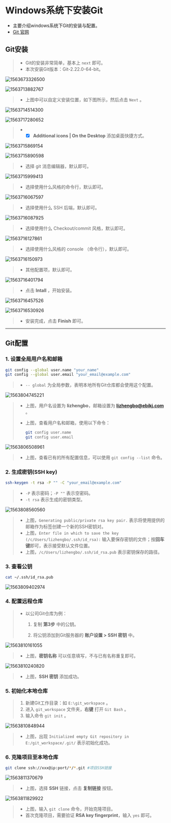 # Windows系统下安装Git

- 主要介绍windows系统下Git的安装与配置。
- [Git 官网](https://git-scm.com/) 

## Git安装

> - Git的安装非常简单，基本上 `next` 即可。
> - 本次安装Git版本：Git-2.22.0-64-bit。

![1563673326500](images/1563673326500.png)

![1563713882767](images/1563713882767.png)

> - 上图中可以自定义安装位置，如下图所示，然后点击 `Next` 。

![1563714514300](images/1563714514300.png)

![1563717280652](images/1563717280652.png)

> - - [x] **Additional icons | On the Desktop** 添加桌面快捷方式。

![1563715869154](images/1563715869154.png)

![1563715890598](images/1563715890598.png)

> - 选择 git 消息编辑器，默认即可。

![1563715999413](images/1563715999413.png)

> - 选择使用什么风格的命令行，默认即可。

![1563716067597](images/1563716067597.png)

> - 选择使用什么 SSH 后端，默认即可。

![1563716087925](images/1563716087925.png)

> - 选择使用什么 Checkout/commit 风格，默认即可。

![1563716127861](images/1563716127861.png)

> - 选择使用什么风格的 console （命令行），默认即可。

![1563716150973](images/1563716150973.png)

> - 其他配置项，默认即可。

![1563716401794](images/1563716401794.png)

> - 点击 **Intall** ，开始安装。

![1563716457526](images/1563716457526.png)

![1563716530926](images/1563716530926.png)

> - 安装完成，点击 **Finish** 即可。

---

## Git配置

### 1. 设置全局用户名和邮箱

```bash
git config --global user.name "your_name"
git config --global user.email "your_email@example.com"
```

> - `-- global` 为全局参数，表明本地所有Git仓库都会使用这个配置。

![1563804745221](images/1563804745221.png)

> - 上图，用户名设置为 **lizhengbo**，邮箱设置为 **lizhengbo@ebikj.com** 。
>
> - 上图，查看用户名和邮箱，使用以下命令：
>
> 	```bash
> 	git config user.name
> 	git config user.email
> 	```

![1563806508961](images/1563806508961.png)

> - 上图，查看已有的所有配置信息，可以使用 `git config --list` 命令。

### 2. 生成密钥(SSH key)

```bash
ssh-keygen -t rsa -P "" -C "your_email@example.com"
```

> - `-P` 表示密码；`-P ""` 表示空密码。
> - `-t rsa` 表示生成的密钥类型。

![1563808560560](images/1563808560560.png)

> - 上图，`Generating public/private rsa key pair.` 表示将使用提供的邮箱作为标签创建一个新的SSH密钥对。
> - 上图，`Enter file in which to save the key (/c/Users/lizhengbo/.ssh/id_rsa):` 输入要保存密钥的文件；按**回车键**即可，表示接受默认文件位置。
> - 上图，`/c/Users/lizhengbo/.ssh/id_rsa.pub` 表示密钥保存的路径。

### 3. 查看公钥

```bash
cat ~/.ssh/id_rsa.pub
```

![1563809402974](images/1563809402974.png)

### 4. 配置远程仓库

> - 以公司Git仓库为例：
>
>   1. 复制 **第3步** 中的公钥。
>
>   2. 将公钥添加到Git服务器的 **账户设置 > SSH 密钥** 中。

![1563810161055](images/1563810161055.png)

> - 上图，**密钥名称** 可以任意填写，不与已有名称重复即可。

![1563810240820](images/1563810240820.png)

> - 上图，**SSH 密钥** 添加成功。

### 5. 初始化本地仓库

> 1. 新建Git工作目录：如 `E:\git_workspace` 。
> 2. 进入 `git_workspace` 文件夹，**右键** 打开 `Git Bash` 。
> 3. 输入命令 `git init` 。

![1563810848944](images/1563810848944.png)

> - 上图，出现 `Initialized empty Git repository in E:/git_workspace/.git/` 表示初始化成功。

### 6. 克隆项目至本地仓库

```bash
git clone ssh://xxx@ip:port/*/*.git #项目SSH链接
```

![1563811370679](images/1563811370679.png)

> - 上图，选择 **SSH** 链接，点击 **复制链接** 按钮。

![1563811829922](images/1563811829922.png)

> - 上图，输入 `git clone` 命令，开始克隆项目。
> - 首次克隆项目，需要验证 **RSA key fingerprint**，输入 `yes` 即可。

